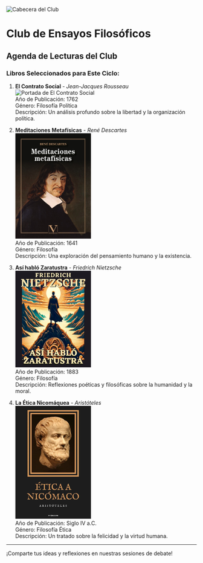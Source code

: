 ![Cabecera del Club](../../imagenes/3.Club_clasico/destruction_of_pompeii_and_herculaneum.png)

# Club de Ensayos Filosóficos

## Agenda de Lecturas del Club

### Libros Seleccionados para Este Ciclo:

1. **El Contrato Social** - *Jean-Jacques Rousseau*  
   <img src="../../imagenes/Portadas_Libros/ContratoSocial.jpgS" alt="Portada de El Contrato Social" width="200px">  
   Año de Publicación: 1762  
   Género: Filosofía Política  
   Descripción: Un análisis profundo sobre la libertad y la organización política.

2. **Meditaciones Metafísicas** - *René Descartes*  
   <img src="../../imagenes/Portadas_Libros/Meditaciones-metafisicas.jpg" alt="Portada de Meditaciones Metafísicas" width="200px">  
   Año de Publicación: 1641  
   Género: Filosofía  
   Descripción: Una exploración del pensamiento humano y la existencia.

3. **Así habló Zaratustra** - *Friedrich Nietzsche*  
   <img src="../../imagenes/Portadas_Libros/Nietzsche.jpg" alt="Portada de Así habló Zaratustra" width="200px">  
   Año de Publicación: 1883  
   Género: Filosofía  
   Descripción: Reflexiones poéticas y filosóficas sobre la humanidad y la moral.

4. **La Ética Nicomáquea** - *Aristóteles*  
   <img src="../../imagenes/Portadas_Libros/Artistoteles.jpg" alt="Portada de La Ética Nicomáquea" width="200px">  
   Año de Publicación: Siglo IV a.C.  
   Género: Filosofía Ética  
   Descripción: Un tratado sobre la felicidad y la virtud humana.

---

¡Comparte tus ideas y reflexiones en nuestras sesiones de debate!
